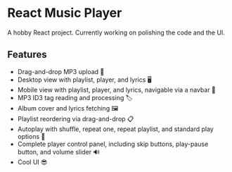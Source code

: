 # React Music Player

A hobby React project. Currently working on polishing the code and the UI.

## Features

 - Drag-and-drop MP3 upload 🤛
 - Desktop view with playlist, player, and lyrics 🖥️
 - Mobile view with playlist, player, and lyrics, navigable via a navbar 📱
 - MP3 ID3 tag reading and processing 🏷️
 - Album cover and lyrics fetching 🖼️
 - Playlist reordering via drag-and-drop 📋
 - Autoplay with shuffle, repeat one, repeat playlist, and standard play options 🔀
 - Complete player control panel, including skip buttons, play-pause button, and volume slider 🔊
 - Cool UI 😎
